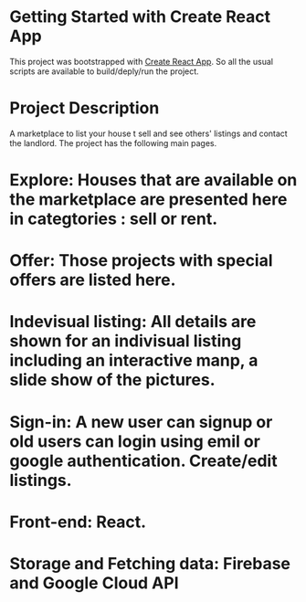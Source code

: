 # Getting Started with Create React App

This project was bootstrapped with [Create React App](https://github.com/facebook/create-react-app).
So all the usual scripts are available to build/deply/run the project.

# Project Description
A marketplace to list your house t sell and see others' listings and contact the landlord.
The project has the following main pages.

# Explore: Houses that are available on the marketplace are presented here in categtories : sell or rent.
# Offer: Those projects with special offers are listed here.
# Indevisual listing: All details are shown for an indivisual listing including an interactive manp, a slide show of the pictures.
# Sign-in: A new user can signup or old users can login using emil or google authentication. Create/edit listings. 


# Front-end: React.
# Storage and Fetching data: Firebase and Google Cloud API


